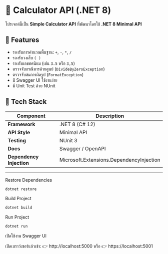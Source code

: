 # 🧮 Calculator API (.NET 8)

โปรเจกต์นี้เป็น **Simple Calculator API** ที่พัฒนาโดยใช้ **.NET 8 Minimal API**

## 🚀 Features

- รองรับการคำนวณพื้นฐาน: `+`, `-`, `*`, `/`
- รองรับวงเล็บ `( )`
- รองรับเลขทศนิยม (เช่น `3.5` หรือ `3,5`)
- ตรวจจับกรณีหารด้วยศูนย์ (`DivideByZeroException`)
- ตรวจจับสมการผิดรูป (`FormatException`)
- มี Swagger UI ใช้งานง่าย
- มี Unit Test ด้วย NUnit

## 🧰 Tech Stack

| Component                | Description                              |
| ------------------------ | ---------------------------------------- |
| **Framework**            | .NET 8 (C# 12)                           |
| **API Style**            | Minimal API                              |
| **Testing**              | NUnit 3                                  |
| **Docs**                 | Swagger / OpenAPI                        |
| **Dependency Injection** | Microsoft.Extensions.DependencyInjection |

---

Restore Dependencies

```bash
dotnet restore
```

Build Project

```bash
dotnet build
```

Run Project

```bash
dotnet run
```

เปิดใช้งาน Swagger UI

เปิดเบราว์เซอร์แล้วเข้า:
👉 http://localhost:5000
หรือ
👉 https://localhost:5001
